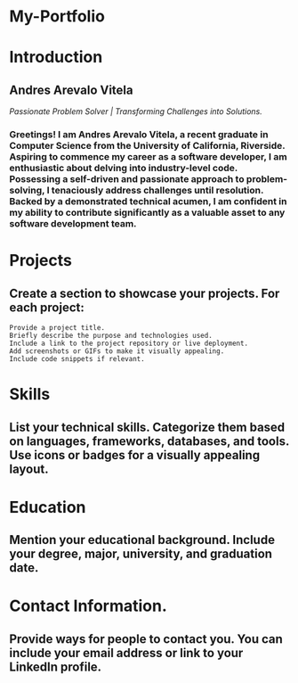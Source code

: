 # My-Portfolio

# Introduction
## Andres Arevalo Vitela
*Passionate Problem Solver | Transforming Challenges into Solutions.*
### Greetings! I am Andres Arevalo Vitela, a recent graduate in Computer Science from the University of California, Riverside. Aspiring to commence my career as a software developer, I am enthusiastic about delving into industry-level code. Possessing a self-driven and passionate approach to problem-solving, I tenaciously address challenges until resolution. Backed by a demonstrated technical acumen, I am confident in my ability to contribute significantly as a valuable asset to any software development team.
# Projects
## Create a section to showcase your projects. For each project:

    Provide a project title.
    Briefly describe the purpose and technologies used.
    Include a link to the project repository or live deployment.
    Add screenshots or GIFs to make it visually appealing.
    Include code snippets if relevant.
# Skills

## List your technical skills. Categorize them based on languages, frameworks, databases, and tools. Use icons or badges for a visually appealing layout.
# Education
## Mention your educational background. Include your degree, major, university, and graduation date.
# Contact Information.
## Provide ways for people to contact you. You can include your email address or link to your LinkedIn profile.
